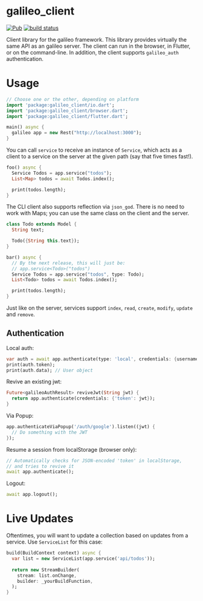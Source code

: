 # galileo_client

[![Pub](https://img.shields.io/pub/v/galileo_client.svg)](https://pub.dartlang.org/packages/galileo_client)
[![build status](https://travis-ci.org/galileo-dart/client.svg)](https://travis-ci.org/galileo/galileo_client)

Client library for the galileo framework.
This library provides virtually the same API as an galileo server.
The client can run in the browser, in Flutter, or on the command-line.
In addition, the client supports `galileo_auth` authentication.

# Usage

```dart
// Choose one or the other, depending on platform
import 'package:galileo_client/io.dart';
import 'package:galileo_client/browser.dart';
import 'package:galileo_client/flutter.dart';

main() async {
  galileo app = new Rest("http://localhost:3000");
}
```

You can call `service` to receive an instance of `Service`, which acts as a client to a
service on the server at the given path (say that five times fast!).

```dart
foo() async {
  Service Todos = app.service("todos");
  List<Map> todos = await Todos.index();

  print(todos.length);
}
```

The CLI client also supports reflection via `json_god`. There is no need to work with Maps;
you can use the same class on the client and the server.

```dart
class Todo extends Model {
  String text;

  Todo({String this.text});
}

bar() async {
  // By the next release, this will just be:
  // app.service<Todo>("todos")
  Service Todos = app.service("todos", type: Todo);
  List<Todo> todos = await Todos.index();

  print(todos.length);
}
```

Just like on the server, services support `index`, `read`, `create`, `modify`, `update` and
`remove`.

## Authentication
Local auth:
```dart
var auth = await app.authenticate(type: 'local', credentials: {username: ..., password: ...});
print(auth.token);
print(auth.data); // User object
```

Revive an existing jwt:
```dart
Future<galileoAuthResult> reviveJwt(String jwt) {
  return app.authenticate(credentials: {'token': jwt});
}
```

Via Popup:
```dart
app.authenticateViaPopup('/auth/google').listen((jwt) {
  // Do something with the JWT
});
```

Resume a session from localStorage (browser only):
```dart
// Automatically checks for JSON-encoded 'token' in localStorage,
// and tries to revive it
await app.authenticate();
```

Logout:
```dart
await app.logout();
```

# Live Updates
Oftentimes, you will want to update a collection based on updates from a service.
Use `ServiceList` for this case:

```dart
build(BuildContext context) async {
  var list = new ServiceList(app.service('api/todos'));
  
  return new StreamBuilder(
    stream: list.onChange,
    builder: _yourBuildFunction,
  );
}
```
